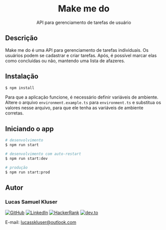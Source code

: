 <h1 align="center">
  Make me do
</h1>
  <p align="center">API para gerenciamento de tarefas de usuário</p>

## Descrição

Make me do é uma API para gerenciamento de tarefas individuais. Os usuários podem se cadastrar e criar tarefas. Após, é possível marcar elas como concluídas ou não, mantendo uma lista de afazeres.

## Instalação

```bash
$ npm install
```

Para que a aplicação funcione, é necessário definir variáveis de ambiente. Altere o arquivo `environment.example.ts` para `environment.ts` e substitua os valores nesse arquivo, para que ele tenha as variáveis de ambiente corretas.

## Iniciando o app

```bash
# desenvolvimento
$ npm run start

# desenvolvimento com auto-restart
$ npm run start:dev

# produção
$ npm run start:prod
```

## Autor

<h3><b>Lucas Samuel Kluser</b></h3>

[![GitHub](https://img.shields.io/badge/GitHub-lucasskluser-red?logo=GitHub)](https://www.github.com/lucasskluser)
[![LinkedIn](https://img.shields.io/badge/LinkedIn-lucasskluser-blue?logo=linkedin)](https://www.linkedin.com/in/lucasskluser)
[![HackerRank](https://img.shields.io/badge/HackerRank-lucasskluser-green?logo=hackerrank)](https://www.hackerrank.com/lucasskluser)
[![dev.to](https://img.shields.io/badge/dev.to-lucasskluser-yellow)](https://dev.to/lucasskluser)

E-mail: <a href="mailto:lucasskluser@outlook.com">lucasskluser@outlook.com</a>
